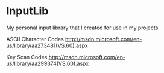 # InputLib
My personal input library that I created for use in my projects



ASCII Character Codes
http://msdn.microsoft.com/en-us/library/aa273481(VS.60).aspx


Key Scan Codes
http://msdn.microsoft.com/en-us/library/aa299374(VS.60).aspx
